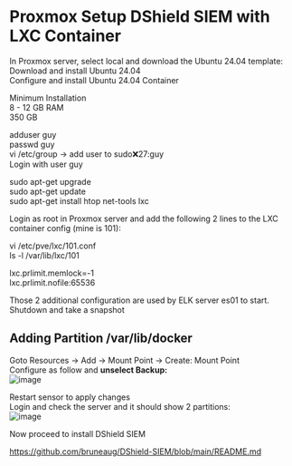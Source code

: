 # Proxmox Setup DShield SIEM with LXC Container

In Proxmox server, select local and download the Ubuntu 24.04 template:<br>
Download and install Ubuntu 24.04<br>
Configure and install Ubuntu 24.04 Container<br>

Minimum Installation <br>
8 - 12 GB RAM<br>
350 GB<br>

adduser guy<br>
passwd guy<br>
vi /etc/group -> add user to sudo:x:27:guy<br>
Login with user guy<br>

sudo apt-get upgrade<br>
sudo apt-get update<br>
sudo apt-get install htop net-tools lxc<br>

Login as root in Proxmox server and add the following 2 lines to the LXC container config (mine is 101):<br>

vi /etc/pve/lxc/101.conf<br>
ls -l /var/lib/lxc/101<br>

lxc.prlimit.memlock=-1<br>
lxc.prlimit.nofile:65536<br>

Those 2 additional configuration are used by ELK server es01 to start.<br>
Shutdown and take a snapshot<br>

## Adding Partition /var/lib/docker
Goto Resources -> Add -> Mount Point -> Create: Mount Point<br>
Configure as follow and **unselect Backup:**<br>
![image](https://github.com/user-attachments/assets/9790d733-52b4-4992-bf9b-53493098c2b1)

Restart sensor to apply changes <br>
Login and check the server and it should show 2 partitions:<br>
![image](https://github.com/user-attachments/assets/02caaab6-6d08-495c-a992-577e21875e0e)

Now proceed to install DShield SIEM<br>

https://github.com/bruneaug/DShield-SIEM/blob/main/README.md
